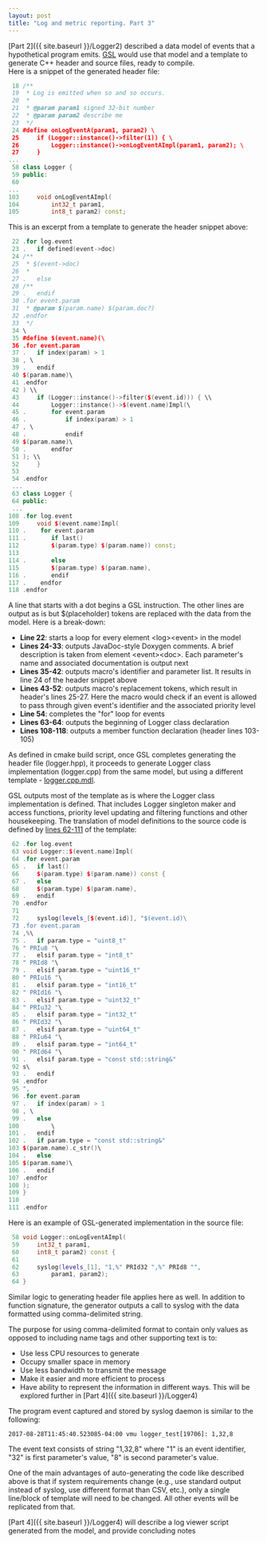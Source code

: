 ```yaml
---
layout: post
title: "Log and metric reporting. Part 3"
---
```

[Part 2]({{ site.baseurl }}/Logger2) described a data model of events that a hypothetical program emits. [GSL](https://github.com/imatix/gsl#overview) would use that model and a template to generate C++ header and source files, ready to compile.<br>
Here is a snippet of the generated header file:

```c++
 18 /**
 19  * Log is emitted when so and so occurs.
 20  *
 21  * @param param1 signed 32-bit number
 22  * @param param2 describe me
 23  */
 24 #define onLogEventA(param1, param2) \
 25     if (Logger::instance()->filter(1)) { \
 26         Logger::instance()->onLogEventAImpl(param1, param2); \
 27     }
...
 58 class Logger {
 59 public:
 60 
...
103     void onLogEventAImpl(
104         int32_t param1,
105         int8_t param2) const;
```

This is an excerpt from a template to generate the header snippet above:

```c++
 22 .for log.event
 23 .   if defined(event->doc)
 24 /**
 25  * $(event->doc)
 26  *
 27 .   else
 28 /**
 29 .   endif
 30 .for event.param
 31  * @param $(param.name) $(param.doc?)
 32 .endfor
 33  */
 34 \
 35 #define $(event.name)(\
 36 .for event.param
 37 .   if index(param) > 1
 38 , \
 39 .   endif
 40 $(param.name)\
 41 .endfor
 42 ) \\
 43     if (Logger::instance()->filter($(event.id))) { \\
 44         Logger::instance()->$(event.name)Impl(\
 45 .       for event.param
 46 .           if index(param) > 1
 47 , \
 48 .           endif
 49 $(param.name)\
 50 .       endfor
 51 ); \\
 52     }
 53 
 54 .endfor
 ...
 63 class Logger {
 64 public:
 ...
108 .for log.event
109     void $(event.name)Impl(
110 .    for event.param
111 .       if last()
112         $(param.type) $(param.name)) const;
113 
114 .       else
115         $(param.type) $(param.name),
116 .       endif
117 .    endfor
118 .endfor
```

A line that starts with a dot begins a GSL instruction. The other lines are output as is but $(placeholder) tokens are replaced with the data from the model. Here is a break-down:

* **Line 22**: starts a loop for every element \<log>\<event> in the model
* **Lines 24-33**: outputs JavaDoc-style Doxygen comments. A brief description is taken from element \<event>\<doc>. Each parameter's name and associated documentation is output next
* **Lines 35-42**: outputs macro's identifier and parameter list. It results in line 24 of the header snippet above
* **Lines 43-52**: outputs macro's replacement tokens, which result in header's lines 25-27. Here the macro would check if an event is allowed to pass through given event's identifier and the associated priority level
* **Line 54**: completes the "for" loop for events
* **Lines 63-64**: outputs the beginning of Logger class declaration
* **Lines 108-118**: outputs a member function declaration (header lines 103-105)

As defined in cmake build script, once GSL completes generating the header file (logger.hpp), it proceeds to generate Logger class implementation (logger.cpp) from the same model, but using a different template - [logger.cpp.mdl](https://github.com/svkapustin/strong-log/blob/master/model/logger.cpp.mdl).

GSL outputs most of the template as is where the Logger class implementation is defined. That includes Logger singleton maker and access functions, priority level updating and filtering functions and other housekeeping. The translation of model definitions to the source code is defined by [lines 62-111](https://github.com/svkapustin/strong-log/blob/master/model/logger.cpp.mdl#L62-L111) of the template:

```c++
 62 .for log.event
 63 void Logger::$(event.name)Impl(
 64 .for event.param
 65 .   if last()
 66     $(param.type) $(param.name)) const {
 67 .   else
 68     $(param.type) $(param.name),
 69 .   endif
 70 .endfor
 71 
 72     syslog(levels_[$(event.id)], "$(event.id)\
 73 .for event.param
 74 ,%\
 75 .   if param.type = "uint8_t"
 76 " PRIu8 "\
 77 .   elsif param.type = "int8_t"
 78 " PRId8 "\
 79 .   elsif param.type = "uint16_t"
 80 " PRIu16 "\
 81 .   elsif param.type = "int16_t"
 82 " PRId16 "\
 83 .   elsif param.type = "uint32_t"
 84 " PRIu32 "\
 85 .   elsif param.type = "int32_t"
 86 " PRId32 "\
 87 .   elsif param.type = "uint64_t"
 88 " PRIu64 "\
 89 .   elsif param.type = "int64_t"
 90 " PRId64 "\
 91 .   elsif param.type = "const std::string&"
 92 s\
 93 .   endif
 94 .endfor
 95 ",
 96 .for event.param
 97 .   if index(param) > 1
 98 , \
 99 .   else
100         \
101 .   endif
102 .   if param.type = "const std::string&"
103 $(param.name).c_str()\
104 .   else
105 $(param.name)\
106 .   endif
107 .endfor
108 );
109 }
110 
111 .endfor
```

Here is an example of GSL-generated implementation in the source file:

```c++
 58 void Logger::onLogEventAImpl(
 59     int32_t param1,
 60     int8_t param2) const {
 61 
 62     syslog(levels_[1], "1,%" PRId32 ",%" PRId8 "",
 63         param1, param2);
 64 }
```

Similar logic to generating header file applies here as well. In addition to function signature, the generator outputs a call to syslog with the data formatted using comma-delimited string.

The purpose for using comma-delimited format to contain only values as opposed to including name tags and other supporting text is to:

* Use less CPU resources to generate
* Occupy smaller space in memory
* Use less bandwidth to transmit the message
* Make it easier and more efficient to process
* Have ability to represent the information in different ways. This will be explored further in [Part 4]({{ site.baseurl }}/Logger4) 

The program event captured and stored by syslog daemon is similar to the following:

```
2017-08-28T11:45:40.523085-04:00 vmu logger_test[19706]: 1,32,8
```
The event text consists of string "1,32,8" where "1" is an event identifier, "32" is first parameter's value, "8" is second parameter's value.

One of the main advantages of auto-generating the code like described above is that if system requirements change (e.g., use standard output instead of syslog, use different format than CSV, etc.), only a single line/block of template will need to be changed. All other events will be replicated from that.

[Part 4]({{ site.baseurl }}/Logger4) will describe a log viewer script generated from the model, and provide concluding notes

